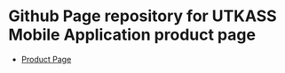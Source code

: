 # Github Page repository for UTKASS Mobile Application product page
  - [Product Page](ukass.gitub.io)
